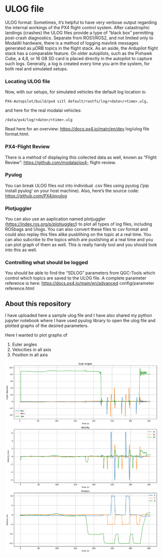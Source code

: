 # ULOG file
ULOG format: Sometimes, it’s helpful to have very verbose output regarding the internal workings of the PX4 flight control system. After catastrophic landings (crashes) the ULOG files provide a type of “black box” permitting post-crash diagnostics. Separate from ROS1/ROS2, and not limited only to ModalAI hardware, there is a method of logging mavlink messages generated as μORB topics in the flight stack. As an aside, the Ardupilot flight stack has a comparable feature. On older autopilots, such as the Pixhawk
Cube, a 4,8, or 16 GB SD card is placed directly in the autopilot to capture such logs. Generally, a log is created every time you arm the system, for both real and simulated setups. 

### Locating ULOG file
Now, with our setups, for simulated vehicles the default log location is:

```
PX4-Autopilot/build/px4 sitl default/rootfs/log/<date>/<time>.ulg,
```

and here for the real modalai vehicles:
```
/data/px4/log/<date>/<time>.ulg
```
Read here for an overview: https://docs.px4.io/main/en/dev log/ulog file format.html. 

### PX4-Flight Review
There is a method of displaying this collected data as well, known as “Flight Review”: https://github.com/modalai/px4-
flight-review. 

### Pyulog
You can break ULOG files out into individual .csv files using pyulog (’pip install pyulog’ on your host machine). Also, here’s the source code: https://github.com/PX4/pyulog

### Plotjuggler
You can also use an aaplication named plotjuggler (https://index.ros.org/p/plotjuggler/)
to plot all types of log files, including ROSbags and Ulogs. You can also convert these files to csv format and could also replay this files alike pusblihing on the topic at a real time. You can also subcribe to the topics which are puslishing at a real time and you can plot graph of them as well. This is really handy tool and you should look into this as well.

### Controlling what should be logged
You should be able to find the “SDLOG” parameters from QGC-Tools which control which topics are saved to the ULOG file. A complete parameter reference is here:
https://docs.px4.io/main/en/advanced config/parameter reference.html

## About this repository

I have uploaded here a sample ulog file and I have also shared my python jupyter notebook where I have used pyulog library to open the ulog file and plotted graphs of the desired parameters.


Here I wanted to plot graphs of 
1. Euler angles
2. Velocities in all axis
3. Position in all axis


![Consolidated_plot](assests/consolidated_plot.png)
